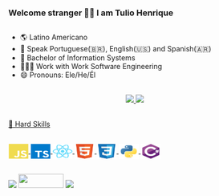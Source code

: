 ### Welcome stranger 👋🏽 I am Tulio Henrique
##

* 🌎 Latino Americano
* 🦜 Speak Portuguese(🇧🇷), English(🇺🇸) and Spanish(🇦🇷)
* 📜 Bachelor of Information Systems
* 🧑🏽‍💻 Work with Work Software Engineering
* 😄 Pronouns: Ele/He/Él

<br>

<div align="center">
  <a href="https://github.com/tuliohds">
  <img height="180em" src="https://github-readme-stats.vercel.app/api?username=tuliohds&show_icons=true&theme=dracula&include_all_commits=true&count_private=true"/>
  <img height="180em" src="https://github-readme-stats.vercel.app/api/top-langs/?username=tuliohds&layout=compact&langs_count=7&theme=dracula"/>
</div>
<br> 

🔮 Hard Skills </br>

<div style="display: inline_block;"><br>
  <img align="center" alt="Tulio-Js" height="30" width="40" src="https://raw.githubusercontent.com/devicons/devicon/master/icons/javascript/javascript-plain.svg">
  <img align="center" alt="Tulio-Ts" height="30" width="40" src="https://raw.githubusercontent.com/devicons/devicon/master/icons/typescript/typescript-plain.svg">
  <img align="center" alt="Tulio-React" height="30" width="40" src="https://raw.githubusercontent.com/devicons/devicon/master/icons/react/react-original.svg">
  <img align="center" alt="Tulio-HTML" height="30" width="40" src="https://raw.githubusercontent.com/devicons/devicon/master/icons/html5/html5-original.svg">
  <img align="center" alt="Tulio-CSS" height="30" width="40" src="https://raw.githubusercontent.com/devicons/devicon/master/icons/css3/css3-original.svg">
  <img align="center" alt="Tulio-Python" height="30" width="40" src="https://raw.githubusercontent.com/devicons/devicon/master/icons/python/python-original.svg">
  <img align="center" alt="Tulio-Csharp" height="30" width="40" src="https://raw.githubusercontent.com/devicons/devicon/master/icons/csharp/csharp-original.svg">
</div>

##

<a href = "mailto:tuliohenriquess@gmail.com"><img src="https://img.shields.io/badge/-Gmail-%23333?style=for-the-badge&logo=gmail&logoColor=white" target="_blank"></a>
<a href="https://www.behance.net/tuliohds" target="_blank"><img height="28" width="90" src="https://cdn.worldvectorlogo.com/logos/behance-3.svg" target="_blank"></a>
<a href="https://www.linkedin.com/in/tuliohds" target="_blank"><img src="https://img.shields.io/badge/-LinkedIn-%230077B5?style=for-the-badge&logo=linkedin&logoColor=white" target="_blank"></a>
